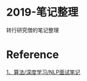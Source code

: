 # 2019-笔记整理
转行研究僧的笔记整理

# Reference
[1、算法/深度学习/NLP面试笔记](https://github.com/imhuay/Algorithm_Interview_Notes-Chinese)